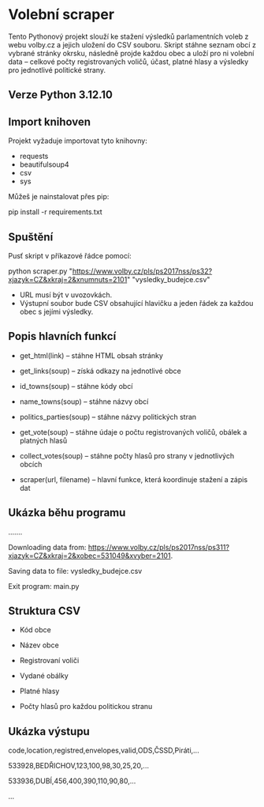 # Volební scraper

Tento Pythonový projekt slouží ke stažení výsledků parlamentních voleb z webu volby.cz a jejich uložení do CSV souboru.
Skript stáhne seznam obcí z vybrané stránky okrsku, následně projde každou obec a uloží pro ni volební data – celkové počty 
registrovaných voličů, účast, platné hlasy a výsledky pro jednotlivé politické strany.

## Verze Python 3.12.10

## Import knihoven

Projekt vyžaduje importovat tyto knihovny:

- requests
- beautifulsoup4
- csv
- sys

Můžeš je nainstalovat přes pip:

pip install -r requirements.txt


## Spuštění

Pusť skript v příkazové řádce pomocí:

python scraper.py "https://www.volby.cz/pls/ps2017nss/ps32?xjazyk=CZ&xkraj=2&xnumnuts=2101" "vysledky_budejce.csv"

- URL musí být v uvozovkách. 
- Výstupní soubor bude CSV obsahující hlavičku a jeden řádek za každou obec s jejími výsledky.


## Popis hlavních funkcí
- get_html(link) – stáhne HTML obsah stránky

- get_links(soup) – získá odkazy na jednotlivé obce

- id_towns(soup) – stáhne kódy obcí

- name_towns(soup) – stáhne názvy obcí

- politics_parties(soup) – stáhne názvy politických stran

- get_vote(soup) – stáhne údaje o počtu registrovaných voličů, obálek a platných hlasů

- collect_votes(soup) – stáhne počty hlasů pro strany v jednotlivých obcích

- scraper(url, filename) – hlavní funkce, která koordinuje stažení a zápis dat

## Ukázka běhu programu

.......

Downloading data from: https://www.volby.cz/pls/ps2017nss/ps311?xjazyk=CZ&xkraj=2&xobec=531049&xvyber=2101.

Saving data to file: vysledky_budejce.csv

Exit program: main.py


## Struktura CSV

- Kód obce

- Název obce

- Registrovaní voliči

- Vydané obálky

- Platné hlasy

- Počty hlasů pro každou politickou stranu




## Ukázka výstupu
code,location,registred,envelopes,valid,ODS,ČSSD,Piráti,...

533928,BEDŘICHOV,123,100,98,30,25,20,...

533936,DUBÍ,456,400,390,110,90,80,...

...


